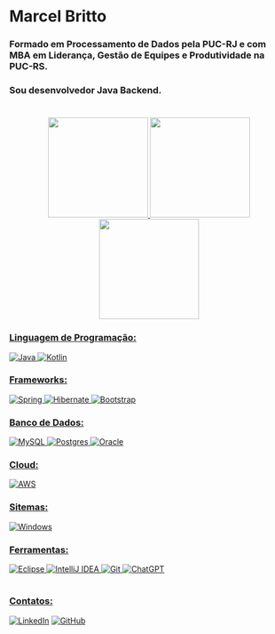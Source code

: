 # Marcel Britto

### Formado em **Processamento de Dados pela PUC-RJ** e com **MBA em Liderança, Gestão de Equipes e Produtividade na PUC-RS**.
### Sou desenvolvedor **Java Backend**.


#


 <div align="center">

   <a href="https://github.com/marcelbritto">
   <img height="180em" src="https://github-readme-stats.vercel.app/api?username=marcelbritto&show_icons=true&theme=tokyonight&include_all_commits=true&count_private=true"/>
   <img height="180em" src="https://github-readme-stats.vercel.app/api/top-langs/?username=marcelbritto&layout=compact&langs_count=6&theme=tokyonight"/>
   <img height="180em" src="https://streak-stats.demolab.com/?user=marcelbritto&layout=compact&langs_count=6&theme=tokyonight"/>
</div>

### Linguagem de Programação:
![Java](https://img.shields.io/badge/java-%23ED8B00.svg?style=for-the-badge&logo=openjdk&logoColor=white)
![Kotlin](https://img.shields.io/badge/Kotlin-0095D5?&style=for-the-badge&logo=kotlin&logoColor=white)

### Frameworks:
![Spring](https://img.shields.io/badge/spring-%236DB33F.svg?style=for-the-badge&logo=spring&logoColor=white)
![Hibernate](https://img.shields.io/badge/Hibernate-59666C?style=for-the-badge&logo=Hibernate&logoColor=white)
![Bootstrap](https://img.shields.io/badge/-boostrap-0D1117?style=for-the-badge&logo=bootstrap&labelColor=0D1117)

### Banco de Dados:
![MySQL](https://img.shields.io/badge/MySQL-00000F?style=for-the-badge&logo=mysql&logoColor=white)
![Postgres](https://img.shields.io/badge/postgres-%23316192.svg?style=for-the-badge&logo=postgresql&logoColor=white)
![Oracle](https://img.shields.io/badge/Oracle-F80000?style=for-the-badge&logo=oracle&logoColor=white)

### Cloud:
![AWS](https://img.shields.io/badge/AWS-%23FF9900.svg?style=for-the-badge&logo=amazon-aws&logoColor=white)

### Sitemas:
![Windows](https://img.shields.io/badge/Windows-000?style=for-the-badge&logo=windows&logoColor=2CA5E0)

### Ferramentas:
![Eclipse](https://img.shields.io/badge/Eclipse-FE7A16.svg?style=for-the-badge&logo=Eclipse&logoColor=white)
![IntelliJ IDEA](https://img.shields.io/badge/IntelliJIDEA-000000.svg?style=for-the-badge&logo=intellij-idea&logoColor=white)
![Git](https://img.shields.io/badge/GIT-E44C30?style=for-the-badge&logo=git&logoColor=white)
![ChatGPT](https://img.shields.io/badge/chatGPT-74aa9c?style=for-the-badge&logo=openai&logoColor=white)

#

### Contatos:
[![LinkedIn](https://img.shields.io/badge/LinkedIn-0077B5?style=for-the-badge&logo=linkedin&logoColor=white)](https://www.linkedin.com/in/marcelbritto)
[![GitHub](https://img.shields.io/badge/GitHub-100000?style=for-the-badge&logo=github&logoColor=white&color=purple)](https://github.com/marcelbritto)
